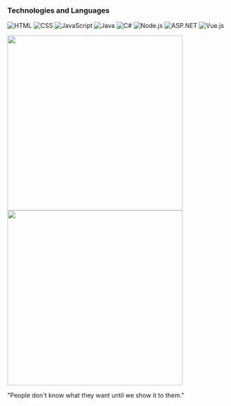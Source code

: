 ### Technologies and Languages
![HTML](https://img.shields.io/badge/HTML-%23E34F26.svg?style=for-the-badge&logo=html5&logoColor=white)
![CSS](https://img.shields.io/badge/CSS-%231572B6.svg?style=for-the-badge&logo=css3&logoColor=white)
![JavaScript](https://img.shields.io/badge/JavaScript-%23F7DF1E.svg?style=for-the-badge&logo=javascript&logoColor=black)
![Java](https://img.shields.io/badge/Java-%23F7DF1E.svg?style=for-the-badge&logo=java&logoColor=red)
![C#](https://img.shields.io/badge/C%23-%23239120.svg?style=for-the-badge&logo=c-sharp&logoColor=white)
![Node.js](https://img.shields.io/badge/Node.js-%23339933.svg?style=for-the-badge&logo=node.js&logoColor=white)
![ASP.NET](https://img.shields.io/badge/ASP.NET-%23239120.svg?style=for-the-badge&logo=aspdotnet&logoColor=white)
![Vue.js](https://img.shields.io/badge/Vue.js-%2335495e.svg?style=for-the-badge&logo=vue.js&logoColor=%234FC08D)


<a href="https://wakatime.com"><img src="https://wakatime.com/share/@pmentta_/8a0bb1cd-2bf5-40ec-a53c-7429ffd85b4b.png" width="400" /></a>
<img src="https://i.pinimg.com/originals/64/db/32/64db32b962775f18573ede759f5ec6f2.gif" alt=" " width="400">




"People don't know what they want until we show it to them."
